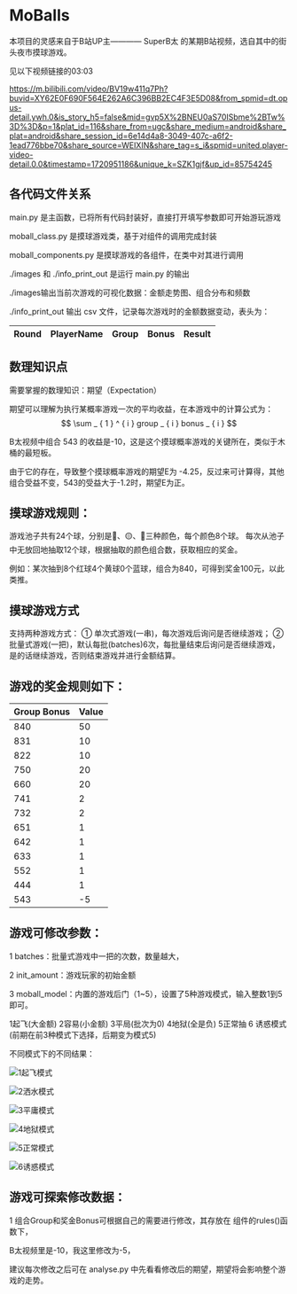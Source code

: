 # MoBalls

本项目的灵感来自于B站UP主———— SuperB太 的某期B站视频，选自其中的街头夜市摸球游戏。

见以下视频链接的03:03 

https://m.bilibili.com/video/BV19w411q7Ph?buvid=XY62E0F690F564E262A6C396BB2EC4F3E5D08&from_spmid=dt.opus-detail.ywh.0&is_story_h5=false&mid=gvp5X%2BNEU0aS70ISbme%2BTw%3D%3D&p=1&plat_id=116&share_from=ugc&share_medium=android&share_plat=android&share_session_id=6e14d4a8-3049-407c-a6f2-1ead776bbe70&share_source=WEIXIN&share_tag=s_i&spmid=united.player-video-detail.0.0&timestamp=1720951186&unique_k=SZK1gjf&up_id=85754245

## 各代码文件关系
main.py 是主函数，已将所有代码封装好，直接打开填写参数即可开始游玩游戏

moball_class.py 是摸球游戏类，基于对组件的调用完成封装

moball_components.py 是摸球游戏的各组件，在类中对其进行调用

./images 和 ./info_print_out 是运行 main.py 的输出

./images输出当前次游戏的可视化数据：金额走势图、组合分布和频数

./info_print_out 输出 csv 文件，记录每次游戏时的金额数据变动，表头为：

| Round | PlayerName | Group | Bonus | Result |
|-------|------------|-------|-------|--------|

## 数理知识点
需要掌握的数理知识：期望（Expectation）

期望可以理解为执行某概率游戏一次的平均收益，在本游戏中的计算公式为：
$$
\sum _ { 1 } ^ { i } group _ { i } bonus _ { i }
$$


B太视频中组合 543 的收益是-10，这是这个摸球概率游戏的关键所在，类似于木桶的最短板。

由于它的存在，导致整个摸球概率游戏的期望E为 -4.25，反过来可计算得，其他组合受益不变，543的受益大于-1.2时，期望E为正。

## 摸球游戏规则：
游戏池子共有24个球，分别是🔴、🟡、🔵三种颜色，每个颜色8个球。
每次从池子中无放回地抽取12个球，根据抽取的颜色组合数，获取相应的奖金。

例如：某次抽到8个红球4个黄球0个蓝球，组合为840，可得到奖金100元，以此类推。


## 摸球游戏方式
支持两种游戏方式：
① 单次式游戏(一串)，每次游戏后询问是否继续游戏；
② 批量式游戏(一把)，默认每批(batches)6次，每批量结束后询问是否继续游戏，
是的话继续游戏，否则结束游戏并进行金额结算。


## 游戏的奖金规则如下：
| Group Bonus | Value |
|-------------|-------|
| 840         | 50    |
| 831         | 10    |
| 822         | 10    |
| 750         | 20    |
| 660         | 20    |
| 741         | 2     |
| 732         | 2     |
| 651         | 1     |
| 642         | 1     |
| 633         | 1     |
| 552         | 1     |
| 444         | 1     |
| 543         | -5    |


## 游戏可修改参数：
1 batches：批量式游戏中一把的次数，数量越大，

2 init_amount：游戏玩家的初始金额

3 moball_model：内置的游戏后门（1~5），设置了5种游戏模式，输入整数1到5即可。

1起飞(大金额) 2容易(小金额) 3平局(批次为0) 4地狱(全是负) 5正常抽 6 诱惑模式(前期在前3种模式下选择，后期变为模式5)

不同模式下的不同结果：

![](https://github.com/Trampoline811/MoBalls/blob/main/images/gt0714_2205.png "1起飞模式")

![](https://github.com/Trampoline811/MoBalls/blob/main/images/gt0714_2210.png "2洒水模式")

![](https://github.com/Trampoline811/MoBalls/blob/main/images/gt0714_2211.png "3平庸模式")

![](https://github.com/Trampoline811/MoBalls/blob/main/images/gt0714_2216.png "4地狱模式")

![](https://github.com/Trampoline811/MoBalls/blob/main/images/gt0714_2215.png "5正常模式")

![](https://github.com/Trampoline811/MoBalls/blob/main/images/tram0717_1135.png "6诱惑模式")


## 游戏可探索修改数据：
1 组合Group和奖金Bonus可根据自己的需要进行修改，其存放在 组件的rules()函数下，

  B太视频里是-10，我这里修改为-5，

  建议每次修改之后可在 analyse.py 中先看看修改后的期望，期望将会影响整个游戏的走势。








